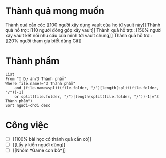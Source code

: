 # Thành quả mong muốn
Thành quả cần có:: [[100 người xây dựng vault của họ từ vault này]] 
Thành quả hỗ trợ:: [[10 người đóng góp xây vault]]
Thành quả hỗ trợ:: [[50% người xây vault kết nối nhu cầu của mình tới vault chung]]
Thành quả hỗ trợ:: [[20% người tham gia biết dùng Git]]

# Thành phẩm
```dataview
List 
From "📐 Dự án/3 Thành phẩm" 
Where file.name!="3 Thành phẩm"
	and (file.name=split(file.folder, "/")[length(split(file.folder, "/"))-1]
	or split(file.folder, "/")[length(split(file.folder, "/"))-1]="3 Thành phẩm") 
Sort người-chơi desc
```

# Công việc
- [ ] [[100% bài học có thành quả cần có]]
- [ ] [[Lấy ý kiến người dùng]] 
- [ ] [[Nhóm ❝Game con bò❞]]